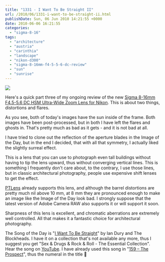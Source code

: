 ```yaml
---
title: "1331 - I Want To Be Straight II"
url: /2010/06/1331-i-want-to-be-straight-ii.html
publishDate: Sun, 06 Jun 2010 14:21:55 +0000
date: 2010-06-06 16:21:55
categories: 
  - "sigma-8-16"
tags: 
  - "architecture"
  - "austria"
  - "carinthia"
  - "landscape"
  - "nikon-d300"
  - "sigma-8-16mm-f4-5-5-6-dc-review"
  - "sun"
  - "sunrise"
---
```

<a target="_blank" href="https://d25zfm9zpd7gm5.cloudfront.net/1200x1200/2010/20100605_063650_5_ps.jpg"><img src="https://d25zfm9zpd7gm5.cloudfront.net/0600x0600/2010/20100605_063650_5_ps.jpg" /></a>

Here's a quick part three of my ongoing review of the new <a href="http://www.bhphotovideo.com/c/product/689637-REG/Sigma_203306_8_16mm_F4_5_5_6_DC_HSM.html/BI/6346/KBID/7056">Sigma 8-16mm F4.5-5.6 DC HSM Ultra-Wide Zoom Lens for Nikon</a>. This is about two things, distortions and flares.

<a target="_blank" href="http://www.bhphotovideo.com/c/product/689637-REG/Sigma_203306_8_16mm_F4_5_5_6_DC_HSM.html/BI/6346/KBID/7056"><img style="margin: 0pt 10px 0pt 0px; float: left;" src="https://d25zfm9zpd7gm5.cloudfront.net/0150x0150/2010/20100605_075723_ps.jpg" alt="" border="0" /></a> As you see, both of today's images have the sun inside of the frame. Both images have been post-processed, but in both I have left the flares and ghosts in. That's pretty much as bad as it gets - and it is not bad at all.

I have tried to clone out the reflection of the aperture blades in the Image of the Day, but in the end I decided, that with all that symmetry, I actually liked the slightly surreal effect.

<a target="_blank" href="https://d25zfm9zpd7gm5.cloudfront.net/1200x1200/2010/20100604_161540_ps.jpg"><img style="margin: 0pt 0px 0pt 10px; float: right;" src="https://d25zfm9zpd7gm5.cloudfront.net/0150x0150/2010/20100604_161540_ps.jpg" alt="" border="0" /></a> This is a lens that you can use to photograph even tall buildings without having to tip the lens upward, thus without converging vertical lines. This is something I frequently don't care about, to the contrary, I use those lines, but in classic architectural photography, people use expensive shift lenses to get the effect.

<a target="_blank" href="http://epaperpress.com/ptlens/">PTLens</a> already supports this lens, and although the barrel distortions are pretty much nil above 10 mm, at 8 mm they are pronounced enough to make an image like the Image of the Day look bad. I strongly suppose that the latest version of Adobe Camera RAW also supports it or will support it soon.

 Sharpness of this lens is excellent, and chromatic aberrations are extremely well controlled. All that makes it a fantastic choice for architectural photography.

The Song of the Day is "<a target="_blank" href="http://www.lyricsmode.com/lyrics/i/ian_dury_the_blockheads/i_want_to_be_straight.html">I Want To Be Straight</a>" by Ian Dury and The Blockheads. I have it on a collection that's not available any more, thus I suggest you get "Sex &amp; Drugs &amp; Rock &amp; Roll - The Essential Collection". Hear the song on <a target="_blank" href="http://www.youtube.com/watch?v=O395ZHZbGhA&feature=related">YouTube</a>. I have already used this song in "<a target="_blank" href="/2007/03/159-prospect.html">159 – The Prospect</a>", thus the numeral in the title 🙂
